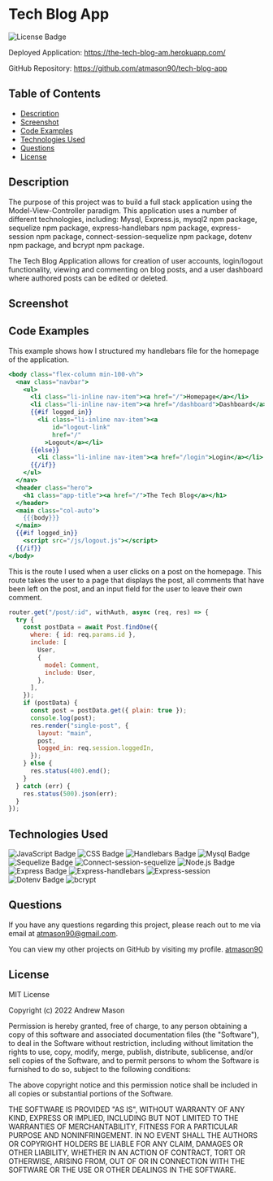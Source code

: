 # Tech Blog App

![License Badge](https://img.shields.io/badge/License-MIT-blue)

Deployed Application: https://the-tech-blog-am.herokuapp.com/

GitHub Repository: https://github.com/atmason90/tech-blog-app

## Table of Contents

- [Description](#description)
- [Screenshot](#screenshot)
- [Code Examples](#code-examples)
- [Technologies Used](#technologies-used)
- [Questions](#questions)
- [License](#license)

## Description

The purpose of this project was to build a full stack application using the Model-View-Controller paradigm. This application uses a number of different technologies, including: Mysql, Express.js, mysql2 npm package, sequelize npm package, express-handlebars npm package, express-session npm package, connect-session-sequelize npm package, dotenv npm package, and bcrypt npm package.

The Tech Blog Application allows for creation of user accounts, login/logout functionality, viewing and commenting on blog posts, and a user dashboard where authored posts can be edited or deleted.

## Screenshot

## Code Examples

This example shows how I structured my handlebars file for the homepage of the application.

```hbs
<body class="flex-column min-100-vh">
  <nav class="navbar">
    <ul>
      <li class="li-inline nav-item"><a href="/">Homepage</a></li>
      <li class="li-inline nav-item"><a href="/dashboard">Dashboard</a></li>
      {{#if logged_in}}
        <li class="li-inline nav-item"><a
            id="logout-link"
            href="/"
          >Logout</a></li>
      {{else}}
        <li class="li-inline nav-item"><a href="/login">Login</a></li>
      {{/if}}
    </ul>
  </nav>
  <header class="hero">
    <h1 class="app-title"><a href="/">The Tech Blog</a></h1>
  </header>
  <main class="col-auto">
    {{{body}}}
  </main>
  {{#if logged_in}}
    <script src="/js/logout.js"></script>
  {{/if}}
</body>
```

This is the route I used when a user clicks on a post on the homepage. This route takes the user to a page that displays the post, all comments that have been left on the post, and an input field for the user to leave their own comment.

```js
router.get("/post/:id", withAuth, async (req, res) => {
  try {
    const postData = await Post.findOne({
      where: { id: req.params.id },
      include: [
        User,
        {
          model: Comment,
          include: User,
        },
      ],
    });
    if (postData) {
      const post = postData.get({ plain: true });
      console.log(post);
      res.render("single-post", {
        layout: "main",
        post,
        logged_in: req.session.loggedIn,
      });
    } else {
      res.status(400).end();
    }
  } catch (err) {
    res.status(500).json(err);
  }
});
```

## Technologies Used

![JavaScript Badge](https://img.shields.io/badge/Language-JavaScript-yellow)
![CSS Badge](https://img.shields.io/badge/Language-CSS-blue)
![Handlebars Badge](https://img.shields.io/badge/Language-Handlebars-orange)
![Mysql Badge](https://img.shields.io/badge/Database-MySql-informational)
![Sequelize Badge](https://img.shields.io/badge/NPM-Sequelize-important)
![Connect-session-sequelize](https://img.shields.io/badge/NPM-connect--session--sequelize-brightgreen)
![Node.js Badge](https://img.shields.io/badge/Environment-Node.js-red)
![Express Badge](https://img.shields.io/badge/NPM-Express.js-green)
![Express-handlebars](https://img.shields.io/badge/NPM-express--handlebars-yellowgreen)
![Express-session](https://img.shields.io/badge/NPM-express--session-ff69b4)
![Dotenv Badge](https://img.shields.io/badge/NPM-dotenv-blueviolet)
![bcrypt](https://img.shields.io/badge/NPM-bcrypt-9cf)

## Questions

If you have any questions regarding this project, please reach out to me via email at atmason90@gmail.com.

You can view my other projects on GitHub by visiting my profile. [atmason90](https://github.com/atmason90)

## License

MIT License

Copyright (c) 2022 Andrew Mason

Permission is hereby granted, free of charge, to any person obtaining a copy of this software and associated documentation files (the "Software"), to deal in the Software without restriction, including without limitation the rights to use, copy, modify, merge, publish, distribute, sublicense, and/or sell copies of the Software, and to permit persons to whom the Software is furnished to do so, subject to the following conditions:

The above copyright notice and this permission notice shall be included in all copies or substantial portions of the Software.

THE SOFTWARE IS PROVIDED "AS IS", WITHOUT WARRANTY OF ANY KIND, EXPRESS OR IMPLIED, INCLUDING BUT NOT LIMITED TO THE WARRANTIES OF MERCHANTABILITY, FITNESS FOR A PARTICULAR PURPOSE AND NONINFRINGEMENT. IN NO EVENT SHALL THE AUTHORS OR COPYRIGHT HOLDERS BE LIABLE FOR ANY CLAIM, DAMAGES OR OTHER LIABILITY, WHETHER IN AN ACTION OF CONTRACT, TORT OR OTHERWISE, ARISING FROM, OUT OF OR IN CONNECTION WITH THE SOFTWARE OR THE USE OR OTHER DEALINGS IN THE SOFTWARE.
